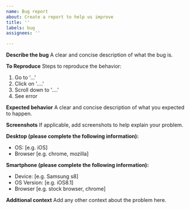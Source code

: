 ```yaml
---
name: Bug report
about: Create a report to help us improve
title: ''
labels: bug
assignees: ''

---
```


**Describe the bug**
A clear and concise description of what the bug is.

**To Reproduce**
Steps to reproduce the behavior:
1. Go to '...'
2. Click on '....'
3. Scroll down to '....'
4. See error

**Expected behavior**
A clear and concise description of what you expected to happen.

**Screenshots**
If applicable, add screenshots to help explain your problem.

**Desktop (please complete the following information):**
 - OS: [e.g. iOS]
 - Browser [e.g. chrome, mozilla]

**Smartphone (please complete the following information):**
 - Device: [e.g. Samsung s8]
 - OS Version: [e.g. iOS8.1]
 - Browser [e.g. stock browser, chrome]

**Additional context**
Add any other context about the problem here.
